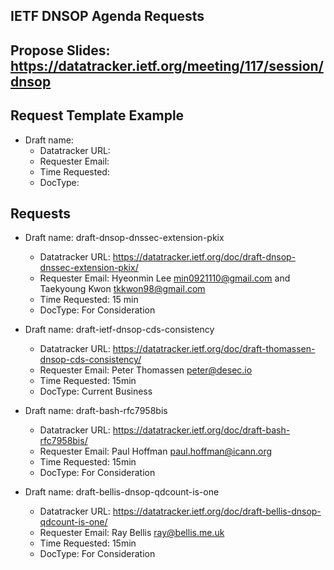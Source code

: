 ## IETF DNSOP Agenda Requests

## Propose Slides: https://datatracker.ietf.org/meeting/117/session/dnsop

## Request Template Example

*   Draft name:
    - Datatracker URL:
    - Requester Email:
    - Time Requested:
    - DocType:

## Requests

*   Draft name: draft-dnsop-dnssec-extension-pkix
    - Datatracker URL: https://datatracker.ietf.org/doc/draft-dnsop-dnssec-extension-pkix/
    - Requester Email: Hyeonmin Lee <min0921110@gmail.com> and Taekyoung Kwon <tkkwon98@gmail.com>
    - Time Requested: 15 min
    - DocType: For Consideration


*   Draft name: draft-ietf-dnsop-cds-consistency
    - Datatracker URL: https://datatracker.ietf.org/doc/draft-thomassen-dnsop-cds-consistency/
    - Requester Email: Peter Thomassen <peter@desec.io>
    - Time Requested: 15min
    - DocType: Current Business


*   Draft name: draft-bash-rfc7958bis
    - Datatracker URL: https://datatracker.ietf.org/doc/draft-bash-rfc7958bis/
    - Requester Email: Paul Hoffman <paul.hoffman@icann.org>
    - Time Requested: 15min
    - DocType: For Consideration


*   Draft name: draft-bellis-dnsop-qdcount-is-one
    - Datatracker URL: https://datatracker.ietf.org/doc/draft-bellis-dnsop-qdcount-is-one/
    - Requester Email: Ray Bellis <ray@bellis.me.uk>
    - Time Requested: 15min
    - DocType: For Consideration

